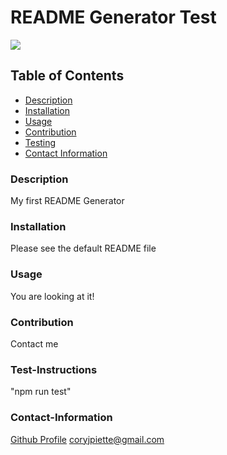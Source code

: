 # README Generator Test
 
  <a href="https://img.shields.io/badge/License-undefined-brightgreen">
  <img src="https://img.shields.io/badge/License-undefined-brightgreen"></a>

  ## Table of Contents
  - [Description](#description)
  - [Installation](#installation)
  - [Usage](#usage)
  - [Contribution](#contribution)
  - [Testing](#testing)
  - [Contact Information](#contact-information)
  


### Description
My first README Generator

### Installation
Please see the default README file

### Usage
You are looking at it!
### Contribution

Contact me
### Test-Instructions

"npm run test"

### Contact-Information
[Github Profile](https://github.com/coryjpiette)
coryjpiette@gmail.com

